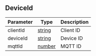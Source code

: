 ## DeviceId

| Parameter | Type | Description |
| --------- | ---- | ----------- |
| clientId | [string] | Client ID |
| deviceId | [string] | Device ID |
| mqttId | [number] | MQTT ID |

[string]: https://developer.mozilla.org/en-US/docs/Web/JavaScript/Reference/Global_Objects/String
[number]: https://developer.mozilla.org/en-US/docs/Web/JavaScript/Reference/Global_Objects/Number